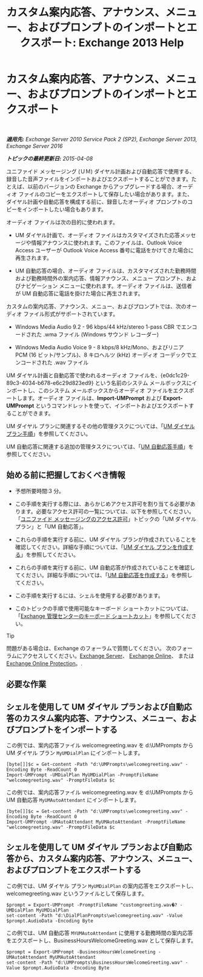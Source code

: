 ﻿---
title: 'カスタム案内応答、アナウンス、メニュー、およびプロンプトのインポートとエクスポート: Exchange 2013 Help'
TOCTitle: カスタム案内応答、アナウンス、メニュー、およびプロンプトのインポートとエクスポート
ms:assetid: e82da5d5-625f-4d8b-8d31-ac45513aacfd
ms:mtpsurl: https://technet.microsoft.com/ja-jp/library/Ee681667(v=EXCHG.150)
ms:contentKeyID: 54652988
ms.date: 04/24/2018
mtps_version: v=EXCHG.150
ms.translationtype: HT
---

# カスタム案内応答、アナウンス、メニュー、およびプロンプトのインポートとエクスポート

 

_**適用先:** Exchange Server 2010 Service Pack 2 (SP2), Exchange Server 2013, Exchange Server 2016_

_**トピックの最終更新日:** 2015-04-08_

ユニファイド メッセージング (ＵＭ) ダイヤル計画および自動応答で使用する、録音した音声ファイルをインポートおよびエクスポートすることができます。たとえば、以前のバージョンの Exchange からアップグレードする場合、オーディオ ファイルのコピーをエクスポートして保存したい場合があります。また、ダイヤル計画や自動応答を構成する前に、録音したオーディオ プロンプトのコピーをインポートしたい場合もあります。

オーディオ ファイルは次の目的に使われます。

  - UM ダイヤル計画で、オーディオ ファイルはカスタマイズされた応答メッセージや情報アナウンスに使われます。このファイルは、Outlook Voice Access ユーザーが Outlook Voice Access 番号に電話をかけてきた場合に再生されます。

  - UM 自動応答の場合、オーディオ ファイルは、カスタマイズされた勤務時間および勤務時間外の案内応答、情報アナウンス、メニュー プロンプト、およびナビゲーション メニューに使われます。オーディオ ファイルは、送信者が UM 自動応答に電話を掛けた場合に再生されます。

カスタムの案内応答、アナウンス、メニュー、およびプロンプトでは、次のオーディオ ファイル形式がサポートされています。

  - Windows Media Audio 9.2 - 96 kbps/44 kHz/stereo 1-pass CBR でエンコードされた .wma ファイル (Windows サウンド レコーダー)

  - Windows Media Audio Voice 9 - 8 kbps/8 kHz/Mono、およびリニア PCM (16 ビット/サンプル)、8 キロヘルツ (kHz) オーディオ コーデックでエンコードされた .wav ファイル

UM ダイヤル計画と自動応答で使われるオーディオ ファイルを、{e0dc1c29-89c3-4034-b678-e6c29d823ed9} という名前のシステム メールボックスにインポートし、このシステム メールボックスからオーディオ ファイルをエクスポートします。オーディオ ファイルは、**Import-UMPrompt** および **Export-UMPrompt** というコマンドレットを使って、インポートおよびエクスポートすることができます。

UM ダイヤル プランに関連するその他の管理タスクについては、「[UM ダイヤル プラン手順](um-dial-plan-procedures-exchange-2013-help.md)」を参照してください。

UM 自動応答に関連する追加の管理タスクについては、「[UM 自動応答手順](um-auto-attendant-procedures-exchange-2013-help.md)」を参照してください。

## 始める前に把握しておくべき情報

  - 予想所要時間:3 分。

  - この手順を実行する際には、あらかじめアクセス許可を割り当てる必要があります。必要なアクセス許可の一覧については、以下を参照してください。「[ユニファイド メッセージングのアクセス許可](unified-messaging-permissions-exchange-2013-help.md)」トピックの「UM ダイヤル プラン」と「UM 自動応答」。

  - これらの手順を実行する前に、UM ダイヤル プランが作成されていることを確認してください。詳細な手順については、「[UM ダイヤル プランを作成する](create-a-um-dial-plan-exchange-2013-help.md)」を参照してください。

  - これらの手順を実行する前に、UM 自動応答が作成されていることを確認してください。詳細な手順については、「[UM 自動応答を作成する](create-a-um-auto-attendant-exchange-2013-help.md)」を参照してください。

  - この手順を実行するには、シェルを使用する必要があります。

  - このトピックの手順で使用可能なキーボード ショートカットについては、「[Exchange 管理センターのキーボード ショートカット](keyboard-shortcuts-in-the-exchange-admin-center-exchange-online-protection-help.md)」を参照してください。


> [!TIP]
> 問題がある場合は、Exchange のフォーラムで質問してください。 次のフォーラムにアクセスしてください。<A href="https://go.microsoft.com/fwlink/p/?linkid=60612">Exchange Server</A>、 <A href="https://go.microsoft.com/fwlink/p/?linkid=267542">Exchange Online</A>、 または <A href="https://go.microsoft.com/fwlink/p/?linkid=285351">Exchange Online Protection</A>。.



## 必要な作業

## シェルを使用して UM ダイヤル プランおよび自動応答のカスタム案内応答、アナウンス、メニュー、およびプロンプトをインポートする

この例では、案内応答ファイル welcomegreeting.wav を d:\\UMPrompts から UM ダイヤル プラン `MyUMDialPlan` にインポートします。

    [byte[]]$c = Get-content -Path "d:\UMPrompts\welcomegreeting.wav" -Encoding Byte -ReadCount 0
    Import-UMPrompt -UMDialPlan MyUMDialPlan -PromptFileName "welcomegreeting.wav" -PromptFileData $c

この例では、案内応答ファイル welcomegreeting.wav を d:\\UMPrompts から UM 自動応答 `MyUMAutoAttendant` にインポートします。

    [byte[]]$c = Get-content -Path "d:\UMPrompts\welcomegreeting.wav" -Encoding Byte -ReadCount 0
    Import-UMPrompt -UMAutoAttendant MyUMAutoAttendant -PromptFileName "welcomegreeting.wav" -PromptFileData $c

## シェルを使用して UM ダイヤル プランおよび自動応答から、カスタム案内応答、アナウンス、メニュー、およびプロンプトをエクスポートする

この例では、UM ダイヤル プラン `MyUMDialPlan` の案内応答をエクスポートし、welcomegreeting.wav というファイルとして保存します。

    $prompt = Export-UMPrompt -PromptFileName "customgreeting.wav�? -UMDialPlan MyUMDialPlan
    set-content -Path "d:\DialPlanPrompts\welcomegreeting.wav" -Value $prompt.AudioData -Encoding Byte

この例では、UM 自動応答 `MYUMAutoAttendant` に使用する勤務時間の案内応答をエクスポートし、BusinessHoursWelcomeGreeting.wav として保存します。

    $prompt = Export-UMPrompt -BusinessHoursWelcomeGreeting -UMAutoAttendant MyUMAutoAttendant
    set-content -Path "d:\UMPrompts\BusinessHoursWelcomeGreeting.wav" -Value $prompt.AudioData -Encoding Byte

